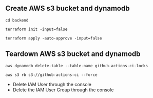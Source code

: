 ## Create AWS s3 bucket and dynamodb
    cd backend

    terraform init -input=false

    terraform apply -auto-approve -input=false

## Teardown AWS s3 bucket and dynamodb

    aws dynamodb delete-table --table-name github-actions-ci-locks

    aws s3 rb s3://github-actions-ci --force

* Delete IAM User through the console
* Delete the IAM User Group through the console